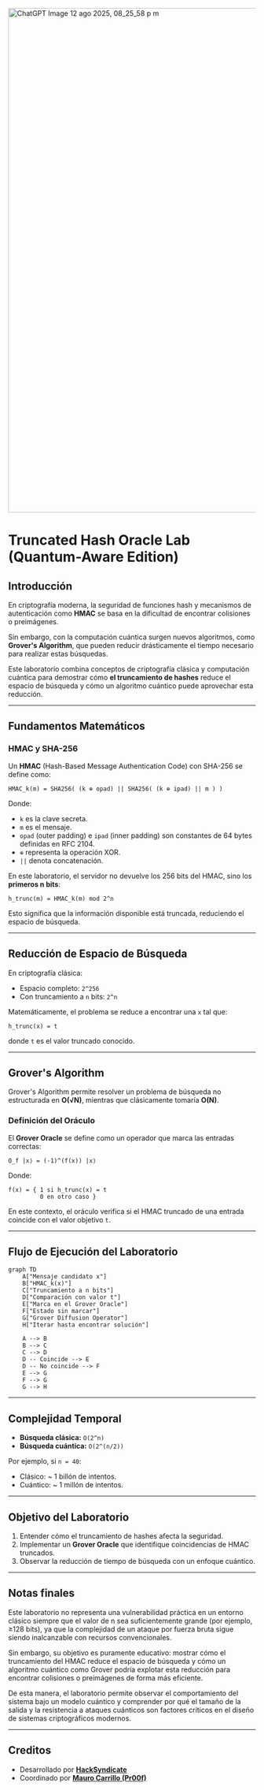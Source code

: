 
<img width="1536" height="1024" alt="ChatGPT Image 12 ago 2025, 08_25_58 p m" src="https://github.com/user-attachments/assets/254bd715-2e0b-4c0c-bf97-39bb797cf5b0" />

# Truncated Hash Oracle Lab (Quantum-Aware Edition)

## Introducción

En criptografía moderna, la seguridad de funciones hash y mecanismos de autenticación como **HMAC** se basa en la dificultad de encontrar colisiones o preimágenes.

Sin embargo, con la computación cuántica surgen nuevos algoritmos, como **Grover's Algorithm**, que pueden reducir drásticamente el tiempo necesario para realizar estas búsquedas.

Este laboratorio combina conceptos de criptografía clásica y computación cuántica para demostrar cómo **el truncamiento de hashes** reduce el espacio de búsqueda y cómo un algoritmo cuántico puede aprovechar esta reducción.

---

## Fundamentos Matemáticos

### HMAC y SHA-256

Un **HMAC** (Hash-Based Message Authentication Code) con SHA-256 se define como:

```
HMAC_k(m) = SHA256( (k ⊕ opad) || SHA256( (k ⊕ ipad) || m ) )
```

Donde:
- `k` es la clave secreta.
- `m` es el mensaje.
- `opad` (outer padding) e `ipad` (inner padding) son constantes de 64 bytes definidas en RFC 2104.
- `⊕` representa la operación XOR.
- `||` denota concatenación.

En este laboratorio, el servidor no devuelve los 256 bits del HMAC, sino los **primeros n bits**:

```
h_trunc(m) = HMAC_k(m) mod 2^n
```

Esto significa que la información disponible está truncada, reduciendo el espacio de búsqueda.

---

## Reducción de Espacio de Búsqueda

En criptografía clásica:
- Espacio completo: `2^256`
- Con truncamiento a `n` bits: `2^n`

Matemáticamente, el problema se reduce a encontrar una `x` tal que:

```
h_trunc(x) = t
```

donde `t` es el valor truncado conocido.

---

## Grover's Algorithm

Grover's Algorithm permite resolver un problema de búsqueda no estructurada en **O(√N)**, mientras que clásicamente tomaría **O(N)**.

### Definición del Oráculo

El **Grover Oracle** se define como un operador que marca las entradas correctas:

```
O_f |x⟩ = (-1)^(f(x)) |x⟩
```

Donde:
```
f(x) = { 1 si h_trunc(x) = t
         0 en otro caso }
```

En este contexto, el oráculo verifica si el HMAC truncado de una entrada coincide con el valor objetivo `t`.

---

## Flujo de Ejecución del Laboratorio

```mermaid
graph TD
    A["Mensaje candidato x"]
    B["HMAC_k(x)"]
    C["Truncamiento a n bits"]
    D["Comparación con valor t"]
    E["Marca en el Grover Oracle"]
    F["Estado sin marcar"]
    G["Grover Diffusion Operator"]
    H["Iterar hasta encontrar solución"]

    A --> B
    B --> C
    C --> D
    D -- Coincide --> E
    D -- No coincide --> F
    E --> G
    F --> G
    G --> H
```

---

## Complejidad Temporal

- **Búsqueda clásica:** `O(2^n)`
- **Búsqueda cuántica:** `O(2^(n/2))`

Por ejemplo, si `n = 40`:
- Clásico: ~ 1 billón de intentos.
- Cuántico: ~ 1 millón de intentos.

---

## Objetivo del Laboratorio

1. Entender cómo el truncamiento de hashes afecta la seguridad.
2. Implementar un **Grover Oracle** que identifique coincidencias de HMAC truncados.
3. Observar la reducción de tiempo de búsqueda con un enfoque cuántico.

---

## Notas finales

Este laboratorio no representa una vulnerabilidad práctica en un entorno clásico siempre que el valor de n sea suficientemente grande (por ejemplo, ≥128 bits), ya que la complejidad de un ataque por fuerza bruta sigue siendo inalcanzable con recursos convencionales.

Sin embargo, su objetivo es puramente educativo: mostrar cómo el truncamiento del HMAC reduce el espacio de búsqueda y cómo un algoritmo cuántico como Grover podría explotar esta reducción para encontrar colisiones o preimágenes de forma más eficiente.

De esta manera, el laboratorio permite observar el comportamiento del sistema bajo un modelo cuántico y comprender por qué el tamaño de la salida y la resistencia a ataques cuánticos son factores críticos en el diseño de sistemas criptográficos modernos.

---
## Creditos

- Desarrollado por [**HackSyndicate**](https://www.hacksyndicate.xyz)  
- Coordinado por [**Mauro Carrillo (Pr00f)**](https://www.linkedin.com/in/mauro-carrillo-7a326a208)

